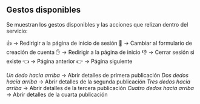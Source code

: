 ## Gestos disponibles

Se muestran los gestos disponibles y las acciones que relizan dentro del servicio:

👍 -> Redirigir a la página de inicio de sesión
🤘 -> Cambiar al formulario de creación de cuenta
✋ -> Redirigir a la página de inicio
👎 -> Cerrar sesión si existe
👈 -> Página anterior
👉 -> Página siguiente

*Un dedo hacia arriba* -> Abrir detalles de primera publicación
*Dos dedos hacia arriba* -> Abrir detalles de la segunda publicación
*Tres dedos hacia arriba* -> Abrir detalles de la tercera publicación
*Cuatro dedos hacia arriba* -> Abrir detalles de la cuarta publicación